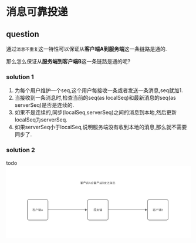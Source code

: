 # 消息可靠投递

## question

通过`消息不重复`这一特性可以保证从**客户端A到服务端**这一条链路是通的.

那么怎么保证从**服务端到客户端B**这一条链路是通的呢?


### solution 1
1. 为每个用户维护一个seq,这个用户每接收一条或者发送一条消息,seq就加1.
2. 当接收到一条消息时,检查当前的seq(as localSeq)和最新消息的seq(as serverSeq)是否是连续的.
3. 如果不是连续的,同步(localSeq,serverSeq)之间的消息到本地,然后更新localSeq为serverSeq.
4. 如果serverSeq小于localSeq,说明服务端没有收到本地的消息,那么就不需要同步了.


### solution 2

todo
![img.png](img/消息可靠投递1.png)
